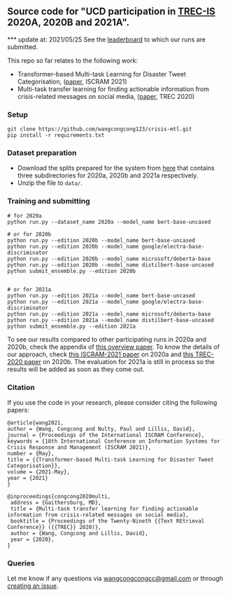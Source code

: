 ## Source code for "UCD participation in [TREC-IS](http://dcs.gla.ac.uk/~richardm/TREC_IS/) 2020A, 2020B and 2021A".

*** update at: 2021/05/25
See the [leaderboard](https://trecis.github.io/) to which our runs are submitted.

This repo so far relates to the following work:
- Transformer-based Multi-task Learning for Disaster Tweet Categorisation, ([paper](paper/ISCRAM_crisis_mtl.pdf), ISCRAM 2021)
- Multi-task transfer learning for finding actionable information from crisis-related messages on social media, ([paper](https://trec.nist.gov/pubs/trec29/papers/UCD-CS.IS.pdf), TREC 2020)


### Setup

```
git clone https://github.com/wangcongcong123/crisis-mtl.git
pip install -r requirements.txt
```

### Dataset preparation

- Download the splits prepared for the system from [here](https://drive.google.com/drive/folders/1phDaJMCk1TtAai-1NZZwlUpv8p2rhsAF?usp=sharing) that contains three subdirectories for 2020a, 2020b and 2021a respectively.
- Unzip the file to `data/`.

### Training and submitting

```
# for 2020a
python run.py --dataset_name 2020a --model_name bert-base-uncased

# or for 2020b
python run.py --edition 2020b --model_name bert-base-uncased
python run.py --edition 2020b --model_name google/electra-base-discriminator
python run.py --edition 2020b --model_name microsoft/deberta-base
python run.py --edition 2020b --model_name distilbert-base-uncased
python submit_ensemble.py --edition 2020b


# or for 2021a
python run.py --edition 2021a --model_name bert-base-uncased
python run.py --edition 2021a --model_name google/electra-base-discriminator
python run.py --edition 2021a --model_name microsoft/deberta-base
python run.py --edition 2021a --model_name distilbert-base-uncased
python submit_ensemble.py --edition 2021a
```

To see our results compared to other participating runs in 2020a and 2020b, check the appendix of [this overview paper](http://dcs.gla.ac.uk/~richardm/TREC_IS/2020/ISCRAM_2021_TREC_IS.pdf). To know the details of our approach, check [this ISCRAM-2021 paper](paper/ISCRAM_crisis_mtl.pdf) on 2020a and [this TREC-2020 paper](https://trec.nist.gov/pubs/trec29/papers/UCD-CS.IS.pdf) on 2020b. The evaluation for 2021a is still in process so the results will be added as soon as they come out.


### Citation

If you use the code in your research, please consider citing the following papers:

```
@article{wang2021,
author = {Wang, Congcong and Nulty, Paul and Lillis, David},
journal = {Proceedings of the International ISCRAM Conference},
keywords = {18th International Conference on Information Systems for Crisis Response and Management (ISCRAM 2021)},
number = {May},
title = {{Transformer-based Multi-task Learning for Disaster Tweet Categorisation}},
volume = {2021-May},
year = {2021}
}

@inproceedings{congcong2020multi,
 address = {Gaithersburg, MD},
 title = {Multi-task transfer learning for finding actionable information from crisis-related messages on social media},
 booktitle = {Proceedings of the Twenty-Nineth {{Text REtrieval Conference}} ({{TREC}} 2020)},
 author = {Wang, Congcong and Lillis, David},
 year = {2020},
}
```

### Queries

Let me know if any questions via [wangcongcongcc@gmail.com](wangcongcongcc@gmail.com) or through [creating an issue](https://github.com/wangcongcong123/crisis-mtl/issues).
